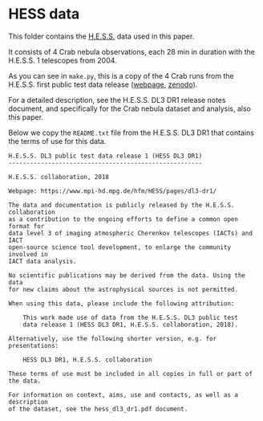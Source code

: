 # HESS data

This folder contains the [H.E.S.S.](https://www.mpi-hd.mpg.de/hfm/HESS/) data
used in this paper.

It consists of 4 Crab nebula observations, each 28 min in duration with the
H.E.S.S. 1 telescopes from 2004.

As you can see in `make.py`, this is a copy of the 4 Crab runs from the H.E.S.S.
first public test data release
([webpage](https://www.mpi-hd.mpg.de/hfm/HESS/pages/dl3-dr1/),
[zenodo](https://zenodo.org/record/1421099)).

For a detailed description, see the H.E.S.S. DL3 DR1 release notes document, and
specifically for the Crab nebula dataset and analysis, also this paper.

Below we copy the `README.txt` file from the H.E.S.S. DL3 DR1 that contains the
terms of use for this data.


```
H.E.S.S. DL3 public test data release 1 (HESS DL3 DR1)
------------------------------------------------------

H.E.S.S. collaboration, 2018

Webpage: https://www.mpi-hd.mpg.de/hfm/HESS/pages/dl3-dr1/

The data and documentation is publicly released by the H.E.S.S. collaboration
as a contribution to the ongoing efforts to define a common open format for
data level 3 of imaging atmospheric Cherenkov telescopes (IACTs) and IACT
open-source science tool development, to enlarge the community involved in
IACT data analysis.

No scientific publications may be derived from the data. Using the data
for new claims about the astrophysical sources is not permitted.

When using this data, please include the following attribution:

    This work made use of data from the H.E.S.S. DL3 public test
    data release 1 (HESS DL3 DR1, H.E.S.S. collaboration, 2018).

Alternatively, use the following shorter version, e.g. for presentations:

    HESS DL3 DR1, H.E.S.S. collaboration

These terms of use must be included in all copies in full or part of the data.

For information on context, aims, use and contacts, as well as a description
of the dataset, see the hess_dl3_dr1.pdf document.
```
